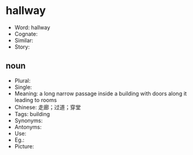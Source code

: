 # hallway

- Word: hallway
- Cognate: 
- Similar: 
- Story: 

## noun

- Plural: 
- Single: 
- Meaning: a long narrow passage inside a building with doors along it leading to rooms
- Chinese: 走廊；过道；穿堂
- Tags: building
- Synonyms: 
- Antonyms: 
- Use: 
- Eg.: 
- Picture: 

